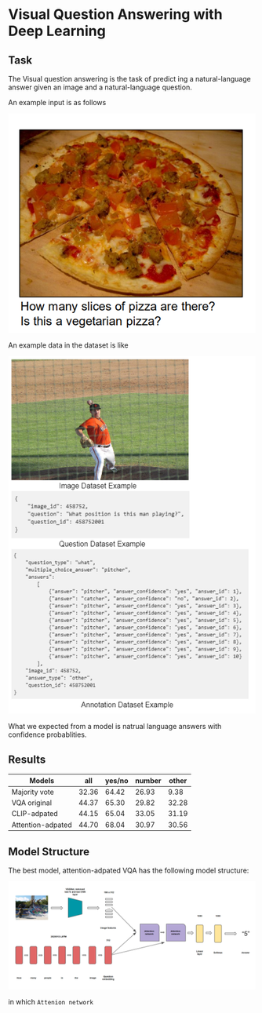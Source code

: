 # Visual Question Answering with Deep Learning

Task 
-------------------------------------------------
The Visual question answering is the task of predict ing a natural-language answer given an image and a natural-language question.

An example input is as follows

![](fig/example.png)

An example data in the dataset is like 

![](fig/dataexample.png)

What we expected from a model is natrual language answers with confidence probablities. 

Results
------------------------------------------------

| Models            | all   | yes/no | number  | other |
|-------------------|-------|--------|---------|-------|
| Majority vote     | 32.36 | 64.42  | 26.93   | 9.38  |
| VQA original      | 44.37 | 65.30  | 29.82   | 32.28 |
| CLIP-adpated      | 44.15 | 65.04  | 33.05   | 31.19 |
| Attention-adpated | 44.70 | 68.04  | 30.97   | 30.56 |

Model Structure 
------------------------------------------------
The best model, attention-adpated VQA has the following model structure: 

![](fig/att_net.png)

in which ```Attenion network```

